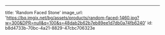 ---
title: 'Random Faced Stone'
image_url: 'https://bq.imgix.net/bg/assets/products/random-faced-1460.jpg?w=300&DPR=null&q=100&s=48dab2b62b7eb89ee1d7db0a74fb6240'
id: b8d4733b-70bc-4a21-8829-47cbc706323e
